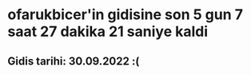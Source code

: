 # ofarukbicer'in gidisine son 5 gun 7 saat 27 dakika 21 saniye kaldi

## Gidis tarihi: 30.09.2022 :(